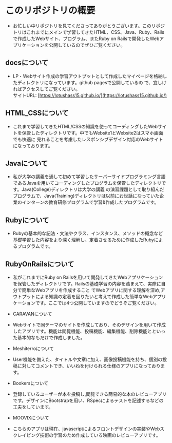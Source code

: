 # このリポジトリの概要

- お忙しい中リポジトリを見てくださってありがとうございます。このリポジトリはこれまでにメインで学習してきたHTML、CSS、Java、Ruby、Rails
  で作成したWebサイト、プログラム、またRuby on Railsで開発したWebアプリケーションを公開しているのでぜひご覧ください。

## docsについて
- LP・Webサイト作成の学習アウトプットとして作成したマイページを格納したディレクトリになっています。github pagesで公開しているの
  で、宜しければアクセスしてご覧ください。<br>
  サイトURL: [https://lotushass15.github.io/](https://lotushass15.github.io/)

## HTML_CSSについて
 
 - これまで学習してきたHTML/CSSの知識を使ってコーディングしたWebサイトを保管したディレクトリです。中でもWebsite1とWebsite2はスマホ画面でも快適に
   見れることを考慮したレスポンシブデザイン対応のWebサイトになっております。

## Javaについて
  
 - 私が大学の講義を通して初めて学習したサーバーサイドプログラミング言語であるJavaを用いてコーディングしたプログラムを保管したディレクトリです。Java(College)ディレクトリは大学の講義
   の演習課題として取り組んだプログラムで、Java(Training)ディレクトリは以前にお世話になっていた企業のインターンの教育研修プログラムで学習&作成したプログラムです。

## Rubyについて

 - Rubyの基本的な記法・文法やクラス、インスタンス、メソッドの概念など基礎学習した内容をより深く理解し、定着させるために作成したRubyによるプログラムです。

## RubyOnRailsについて
 
 - 私がこれまでにRuby on Railsを用いて開発してきたWebアプリケーションを保管したディレクトリです。Railsの基礎学習の内容を踏まえて、実際に自分で簡単なWebアプリを作成すること
   でWebアプリに関する理解を深め,アウトプットによる知識の定着を図りたいと考えて作成した簡単なWebアプリケーションです。ここでは4つ公開していますのでどうぞご覧ください。

  - CARAVANについて
  - Webサイトで同テーマのサイトを作成しており、そのデザインを用いて作成したアプリです。機能は閲覧機能、投稿機能、編集機能、削除機能とといった基本的なもだけで作成しました。
 
  - Meshiterroについて

 - User機能を備えた、タイトルや文章に加え、画像投稿機能を持ち、個別の投稿に対してコメントでき、いいねを付けられる仕様のアプリになっております。
 
 - Bookersについて

 - 登録しているユーザーが本を投稿し,閲覧できる簡易的な本のレビューアプリです。デザインにBootstrapを用い、RSpecによるテストを記述するなどの工夫をしています。
 
 - MOOVIXについて
 
 - こちらのアプリは現在、javascriptによるフロントデザインの実装やWebスクレイピング技術の学習のため作成している映画のレビューアプリです。
 
 
